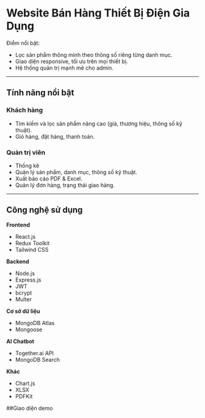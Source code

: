 # Website Bán Hàng Thiết Bị Điện Gia Dụng

Điểm nổi bật:
- Lọc sản phẩm thông minh theo thông số riêng từng danh mục.
- Giao diện responsive, tối ưu trên mọi thiết bị.
- Hệ thống quản trị mạnh mẽ cho admin.

---

## Tính năng nổi bật
### Khách hàng
- Tìm kiếm và lọc sản phẩm nâng cao (giá, thương hiệu, thông số kỹ thuật).
- Giỏ hàng, đặt hàng, thanh toán.

### Quản trị viên
- Thống kê
- Quản lý sản phẩm, danh mục, thông số kỹ thuật.
- Xuất báo cáo PDF & Excel.
- Quản lý đơn hàng, trạng thái giao hàng.


---

## Công nghệ sử dụng

**Frontend**
- React.js
- Redux Toolkit
- Tailwind CSS

**Backend**
- Node.js
- Express.js
- JWT
- bcrypt
- Multer

**Cơ sở dữ liệu**
- MongoDB Atlas
- Mongoose

**AI Chatbot**
- Together.ai API
- MongoDB Search

**Khác**
- Chart.js
- XLSX
- PDFKit

##Giao diện demo


